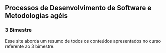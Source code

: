 ## Processos de Desenvolvimento de Software e Metodologias agéis
### 3 Bimestre 

Esse site aborda um resumo de todos os conteúdos apresentados no curso referente ao 3 bimestre. 
